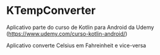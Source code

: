# KTempConverter

Aplicativo parte do curso de Kotlin para Android da Udemy (https://www.udemy.com/curso-kotlin-android/)

Aplicativo converte Celsius em Fahreinheit e vice-versa

